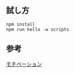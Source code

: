 ## 試し方

```
npm install
npm run hello -w scripts
```

## 参考

[モチベーション](doc/bash%20%E3%82%AA%E3%82%B8%E3%82%B5%E3%83%B3%E3%81%8B%E3%82%89%20TS%20%E3%82%AA%E3%82%B8%E3%82%B5%E3%83%B3%E3%81%AB%E5%AE%8C%E5%85%A8%E5%A4%89%E6%85%8B%E3%81%99%E3%82%8B%2083a5b3818d9f4c0ab8163bc28d3124f1.md)
